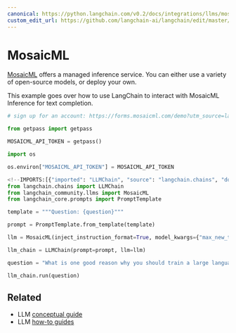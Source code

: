 ```yaml
---
canonical: https://python.langchain.com/v0.2/docs/integrations/llms/mosaicml/
custom_edit_url: https://github.com/langchain-ai/langchain/edit/master/docs/docs/integrations/llms/mosaicml.ipynb
---
```


# MosaicML

[MosaicML](https://docs.mosaicml.com/en/latest/inference.html) offers a managed inference service. You can either use a variety of open-source models, or deploy your own.

This example goes over how to use LangChain to interact with MosaicML Inference for text completion.

```python
# sign up for an account: https://forms.mosaicml.com/demo?utm_source=langchain

from getpass import getpass

MOSAICML_API_TOKEN = getpass()
```

```python
import os

os.environ["MOSAICML_API_TOKEN"] = MOSAICML_API_TOKEN
```

```python
<!--IMPORTS:[{"imported": "LLMChain", "source": "langchain.chains", "docs": "https://api.python.langchain.com/en/latest/chains/langchain.chains.llm.LLMChain.html", "title": "MosaicML"}, {"imported": "MosaicML", "source": "langchain_community.llms", "docs": "https://api.python.langchain.com/en/latest/llms/langchain_community.llms.mosaicml.MosaicML.html", "title": "MosaicML"}, {"imported": "PromptTemplate", "source": "langchain_core.prompts", "docs": "https://api.python.langchain.com/en/latest/prompts/langchain_core.prompts.prompt.PromptTemplate.html", "title": "MosaicML"}]-->
from langchain.chains import LLMChain
from langchain_community.llms import MosaicML
from langchain_core.prompts import PromptTemplate
```

```python
template = """Question: {question}"""

prompt = PromptTemplate.from_template(template)
```

```python
llm = MosaicML(inject_instruction_format=True, model_kwargs={"max_new_tokens": 128})
```

```python
llm_chain = LLMChain(prompt=prompt, llm=llm)
```

```python
question = "What is one good reason why you should train a large language model on domain specific data?"

llm_chain.run(question)
```

## Related

- LLM [conceptual guide](/docs/concepts/#llms)
- LLM [how-to guides](/docs/how_to/#llms)